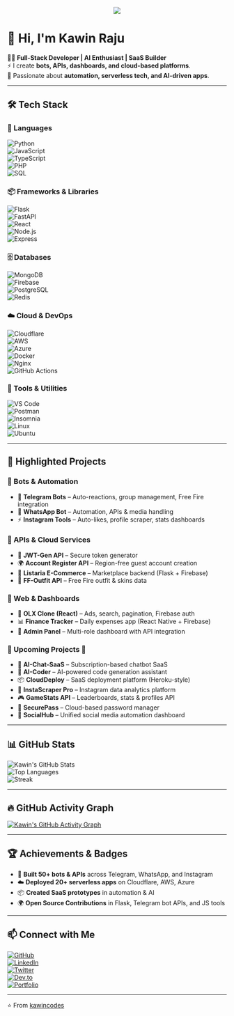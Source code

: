 <!-- Typing SVG Banner -->
<p align="center">
  <a href="https://github.com/kawincodes">
    <img src="https://readme-typing-svg.herokuapp.com?size=24&color=00C6FF&center=true&vCenter=true&width=650&lines=Hi%2C+I'm+Kawin+Raju;Full-Stack+Developer;AI+%26+Bot+Enthusiast;Cloud+%7C+SaaS+%7C+Serverless;Building+APIs+%26+Automation+Tools;Always+Learning+%26+Exploring+New+Tech">
  </a>
</p>

# 👋 Hi, I'm Kawin Raju  

👨‍💻 **Full-Stack Developer | AI Enthusiast | SaaS Builder**  
⚡ I create **bots, APIs, dashboards, and cloud-based platforms**.  
🚀 Passionate about **automation, serverless tech, and AI-driven apps**.  

---

## 🛠️ Tech Stack  

### 🚀 Languages  
![Python](https://img.shields.io/badge/Python-3776AB?style=flat-square&logo=python&logoColor=white)  
![JavaScript](https://img.shields.io/badge/JavaScript-F7E017?style=flat-square&logo=javascript&logoColor=black)  
![TypeScript](https://img.shields.io/badge/TypeScript-007ACC?style=flat-square&logo=typescript&logoColor=white)  
![PHP](https://img.shields.io/badge/PHP-777BB4?style=flat-square&logo=php&logoColor=white)  
![SQL](https://img.shields.io/badge/SQL-336791?style=flat-square&logo=postgresql&logoColor=white)  

### 📦 Frameworks & Libraries  
![Flask](https://img.shields.io/badge/Flask-000000?style=flat-square&logo=flask&logoColor=white)  
![FastAPI](https://img.shields.io/badge/FastAPI-009688?style=flat-square&logo=fastapi&logoColor=white)  
![React](https://img.shields.io/badge/React-20232A?style=flat-square&logo=react&logoColor=61DAFB)  
![Node.js](https://img.shields.io/badge/Node.js-43853D?style=flat-square&logo=node.js&logoColor=white)  
![Express](https://img.shields.io/badge/Express.js-404D59?style=flat-square)  

### 🗄️ Databases  
![MongoDB](https://img.shields.io/badge/MongoDB-4EA94B?style=flat-square&logo=mongodb&logoColor=white)  
![Firebase](https://img.shields.io/badge/Firebase-FFCA28?style=flat-square&logo=firebase&logoColor=black)  
![PostgreSQL](https://img.shields.io/badge/PostgreSQL-316192?style=flat-square&logo=postgresql&logoColor=white)  
![Redis](https://img.shields.io/badge/Redis-DC382D?style=flat-square&logo=redis&logoColor=white)  

### ☁️ Cloud & DevOps  
![Cloudflare](https://img.shields.io/badge/Cloudflare-F38020?style=flat-square&logo=cloudflare&logoColor=white)  
![AWS](https://img.shields.io/badge/AWS-232F3E?style=flat-square&logo=amazonaws&logoColor=white)  
![Azure](https://img.shields.io/badge/Azure-0089D6?style=flat-square&logo=microsoftazure&logoColor=white)  
![Docker](https://img.shields.io/badge/Docker-2496ED?style=flat-square&logo=docker&logoColor=white)  
![Nginx](https://img.shields.io/badge/Nginx-009639?style=flat-square&logo=nginx&logoColor=white)  
![GitHub Actions](https://img.shields.io/badge/GitHub_Actions-2088FF?style=flat-square&logo=github-actions&logoColor=white)  

### 🔧 Tools & Utilities  
![VS Code](https://img.shields.io/badge/VS_Code-0078D4?style=flat-square&logo=visualstudiocode&logoColor=white)  
![Postman](https://img.shields.io/badge/Postman-FF6C37?style=flat-square&logo=postman&logoColor=white)  
![Insomnia](https://img.shields.io/badge/Insomnia-4000BF?style=flat-square&logo=insomnia&logoColor=white)  
![Linux](https://img.shields.io/badge/Linux-FCC624?style=flat-square&logo=linux&logoColor=black)  
![Ubuntu](https://img.shields.io/badge/Ubuntu-E95420?style=flat-square&logo=ubuntu&logoColor=white)  

---

## 📌 Highlighted Projects  

### 🔹 Bots & Automation  
- 🤖 **Telegram Bots** – Auto-reactions, group management, Free Fire integration  
- 💬 **WhatsApp Bot** – Automation, APIs & media handling  
- ⚡ **Instagram Tools** – Auto-likes, profile scraper, stats dashboards  

### 🔹 APIs & Cloud Services  
- 🔑 **JWT-Gen API** – Secure token generator  
- 🌍 **Account Register API** – Region-free guest account creation  
- 🛒 **Listaria E-Commerce** – Marketplace backend (Flask + Firebase)  
- 📡 **FF-Outfit API** – Free Fire outfit & skins data  

### 🔹 Web & Dashboards  
- 🎨 **OLX Clone (React)** – Ads, search, pagination, Firebase auth  
- 📊 **Finance Tracker** – Daily expenses app (React Native + Firebase)  
- 🔧 **Admin Panel** – Multi-role dashboard with API integration  

### 🔹 Upcoming Projects 🚀  
- 🤯 **AI-Chat-SaaS** – Subscription-based chatbot SaaS  
- 🧠 **AI-Coder** – AI-powered code generation assistant  
- 📦 **CloudDeploy** – SaaS deployment platform (Heroku-style)  
- 🔎 **InstaScraper Pro** – Instagram data analytics platform  
- 🎮 **GameStats API** – Leaderboards, stats & profiles API  
- 🔐 **SecurePass** – Cloud-based password manager  
- 📱 **SocialHub** – Unified social media automation dashboard  

---

## 📊 GitHub Stats  

![Kawin's GitHub Stats](https://github-readme-stats.vercel.app/api?username=kawincodes&show_icons=true&theme=tokyonight)  
![Top Languages](https://github-readme-stats.vercel.app/api/top-langs/?username=kawincodes&layout=compact&theme=tokyonight)  
![Streak](https://github-readme-streak-stats.herokuapp.com/?user=kawincodes&theme=tokyonight)  

---

## 🔥 GitHub Activity Graph  
[![Kawin's GitHub Activity Graph](https://github-readme-activity-graph.vercel.app/graph?username=kawincodes&theme=tokyo-night)](https://github.com/ashutosh00710/github-readme-activity-graph)  

---

## 🏆 Achievements & Badges  

- 🏅 **Built 50+ bots & APIs** across Telegram, WhatsApp, and Instagram  
- ☁️ **Deployed 20+ serverless apps** on Cloudflare, AWS, Azure  
- 📦 **Created SaaS prototypes** in automation & AI  
- 🌍 **Open Source Contributions** in Flask, Telegram bot APIs, and JS tools  

---

## 📫 Connect with Me  

[![GitHub](https://img.shields.io/badge/GitHub-100000?style=for-the-badge&logo=github&logoColor=white)](https://github.com/kawincodes)  
[![LinkedIn](https://img.shields.io/badge/LinkedIn-0A66C2?style=for-the-badge&logo=linkedin&logoColor=white)](#)  
[![Twitter](https://img.shields.io/badge/Twitter-1DA1F2?style=for-the-badge&logo=twitter&logoColor=white)](#)  
[![Dev.to](https://img.shields.io/badge/Dev.to-0A0A0A?style=for-the-badge&logo=dev.to&logoColor=white)](#)  
[![Portfolio](https://img.shields.io/badge/Portfolio-24292F?style=for-the-badge&logo=vercel&logoColor=white)](#)  

---

⭐️ From [kawincodes](https://github.com/kawincodes)

